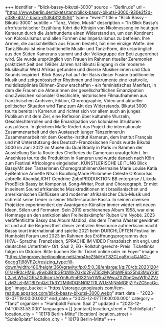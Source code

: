 +++
identifier = "blick-bassy-bikutsi-3000"
source = "Berlin.de"
url = "https://www.berlin.de/tickets/tanz/blick-bassy-bikutsi-3000-930e3f2d-a086-4077-b5ab-d1d8481235f6/"
type = "event"
title = "Blick Bassy - Bikutsi 3000"
subtitle = "Tanz, Video, Musik"
description = "In Blick Bassy‘s afrofuturistischer Erzählung führt die Königin von Nkolmesseng im heutigen Kamerun durch die Jahrhunderte einen Widerstand an, um den Kontinent von Kolonialismus und allen Formen des Imperialismus zu befreien. Ihre Armee, die ausschließlich aus Frauen besteht, hat eine einzige Waffe: den Tanz.Bikutsi ist eine traditionelle Musik- und Tanz-Form, die ursprünglich aus den Süden Kameruns stammt und der Volksgruppe der Beti zugeordnet wird. Sie wurde ursprünglich von Frauen im Rahmen ritueller Zeremonien praktiziert.Seit den 1980er Jahren hat Bikutsi Eingang in die moderne Musikkultur West Afrikas gefunden und diverse Musiker:innen und Club Sounds inspiriert. Blick Bassy hat auf der Basis dieser Fusion traditioneller Musik und zeitgenössischer Rhythmen und Instrumente eine kraftvolle, multidisziplinäre Bühnen-Show erschaffen - ein feministisches Manifest, in dem die Frauen die Akteurinnen der gesellschaftlichen Emanzipation sind.Zwischen kolonialer Geschichte, historischen Filmaufnahmen aus französischen Archiven, Fiktion, Choreographie, Video und aktueller politischer Situation wird Tanz zum Akt des Widerstands. Bikutsi 3000 tourte bereits in Kamerun und richtet sich vor allem auch an junges Publikum mit dem Ziel, eine Reflexion über kulturelle Wurzeln, Geschlechterrollen und die Emanzipation von kolonialen Strukturen auszulösen. In gleichem Maße fördert das Projekt die internationale Zusammenarbeit und den Austausch junger Tänzerinnen.In Zusammenarbeit mit dem Goethe-Institut Kamerun, dem Institut Français und mit Unterstützung des Deutsch-Französischen Fonds wurde Bikutsi 3000 im Juni 2022 im Musée du Quai Branly in Paris im Rahmen der Ausstellung Sur la Route des Chefferies du Cameroun uraufgeführt. Im Anschluss tourte die Produktion in Kamerun und wurde danach nach Köln zum Festival Africologne eingeladen. KÜNSTLERISCHE LEITUNG Blick BassyMit den Tänzerinnen  Choreographinnen:Germaine Marie Louise Katia EyiBeatrice Annette Ntsoli BouillongMarie Philomène Celeste O’KonorIsis Jobrelle AbandaLICHT Cendrine ZoboPRODUKTION BB enterprise / Likoda ProdBlick Bassy ist Komponist, Song-Writer, Poet und Choreograph. Er mixt in seinem Sound afrikanische Musiktraditionen mit brasilianischen und amerikanischen Einflüssen und moderner afrikanischer Club-Musik und schreibt seine Lieder in seiner Muttersprache Bassa. In seinen diversen Projekten experimentiert der Avantgarde-Künstler immer wieder mit neuen Ideen, Stilen und Formaten. Sein 2019 erschienenes Album 1958, war eine Hommage an den antikolonialen Freiheitskämpfer Ruben Um Nyobé. 2023 veröffentlichte Bassy das Album Madibá, das dem Thema Wasser gewidmet ist und auf die Begrenztheit dieser zentralen Ressource aufmerksam macht. Bassy tourt international und spielte 2021 beim DURCHLÜFTEN Festival im Humboldt Forum und 2023 im Rahmen des Eröffnungsprogramms des HKW.- Sprache: Französisch, SPRACHE IM VIDEO Französisch mit engl. und deutschen Untertiteln- Ort: Saal 2, EG- Rollstuhlgerecht- Preis: Ticketlinks folgen im Oktober. Bitte buchen Sie Ihr Ticket online oder im Foyer"
image = "https://imgproxy.berlinonline.net/Jmq4heZ5kiHVT8ZCLqa5V-aGJAICL-6ocggTj98VFZc/resizing_type:fill-down/width:480/height:360/gravity:fp:0.5:0.38/enlarge:1/q:70/cb:2023120401/aHR0cHM6Ly9wb3B1bGEtbWlkZGxld2FyZS5zMy5hbWF6b25hd3MuY29tL2JvLW1pZGRsZXdhcmUvYm8uYmRlX2NoYW5uZWwuZXZlbnQvaW1hZ2VzLzM3LzhjMTBlZmQzLTk3Y2MtMDQ5Ni1lZTI1LWUzMjNhMGFjZjYxZC5qcGc.jpg"
image_bucket = "https://storage.googleapis.com/fem-readup.appspot.com/blick-bassy-bikutsi-3000.webp"
start_date = "2023-12-07T19:00:00.000"
end_date = "2023-12-07T19:00:00.000"
category = "Tanz"
organizer = "Humboldt Forum: Saal 2"
updated = "2023-12-04T00:31:53.000"
languages = []
[contact]
location_street = "Schloßplatz"
location_city = " 10178 Berlin-Mitte"
[location]
location_street = "Schloßplatz"
location_city = " 10178 Berlin-Mitte"
+++